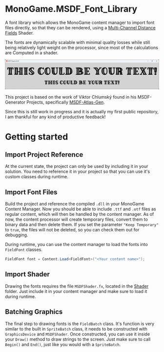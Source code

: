 # MonoGame.MSDF_Font_Library
A font library which allows the MonoGame content manager to import font files directly, so that they can be rendered, using a [Multi-Channel Distance Fields](http://inter-illusion.com/assets/I2SmartEdgeManual/SmartEdge.html?MultiChannelDistanceFields.html) Shader.

The fonts are dynamically scalable with minimal quality losses while still being relatively light weight on the processor, since most of the calculations are Computed in a shader.

![Preview Screenshot](/Img/Screenshot_01.png?raw=true)

This project is based on the work of Viktor Chlumský found in his MSDF-Generator Projects, specifically [MSDF-Atlas-Gen](https://github.com/Chlumsky/msdf-atlas-gen).

Since this is still work in progress and it is actually my first public repository, I am thankful for any kind of productive feedback!

# Getting started

## Import Project Reference
At the current state, the project can only be used by including it in your solution. You need to reference it in your project so that you can use it's custom classes during runtime.

## Import Font Files
Build the project and reference the compiled `.dll` in your MonoGame Content Manager. Now you should be able to include `.ttf` and `.otf` files as regular content, which will then be handled by the content manager. As of now, the content processor will create temporary files, convert them to binary data and then delete them. If you set the parameter `"Keep Temporary"` to `true`, the files will not be deleted, so you can check them out for debugging.

During runtime, you can use the content manager to load the fonts into `FieldFont` classes.
```cs
FieldFont font = Content.Load<FieldFont>("<Your content name>");
```

## Import Shader
Drawing the fonts requires the file `MSDFShader.fx`, located in the [Shader](/MSDF%20Font%20Library/Shader) folder. Just include it in your content manager and make sure to load it during runtime.

## Batching Graphics
The final step to drawing fonts is the `FieldBatch` class. It's function is very similar to the built in `SpriteBatch` class, it needs to be constructed with `GraphicsDevice` and `MSDFShader`. Once constructed, you can use it inside your `Draw()` method to draw strings to the screen. Just make sure to call `Begin()` and `End()`, just like you would with a `SpriteBatch`.
